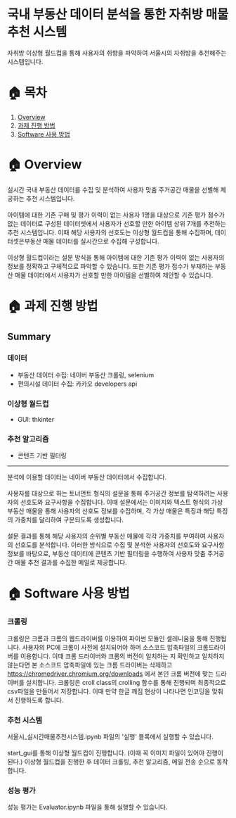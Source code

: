 # 국내 부동산 데이터 분석을 통한 자취방 매물 추천 시스템
자취방 이상형 월드컵을 통해 사용자의 취향을 파악하여 서울시의 자취방을 추천해주는 시스템입니다.

# 🏠 목차
1. [Overview](#-overview)
2. [과제 진행 방법](#-과제-진행-방법)
3. [Software 사용 방법](#-software-사용-방법)

# 🏠 Overview
실시간 국내 부동산 데이터를 수집 및 분석하여 사용자 맞춤 주거공간 매물을 선별해 제공하는 추천 시스템입니다. 
<br><br>
아이템에 대한 기존 구매 및 평가 이력이 없는 사용자 1명을 대상으로 기존 평가 점수가 없는 데이터로 구성된 데이터셋에서 사용자가 선호할 만한 아이템 상위 7개를 추천하는 추천 시스템입니다. 이때 해당 사용자의 선호도는 이상형 월드컵을 통해 수집하며, 데이터셋은부동산 매물 데이터를 실시간으로 수집해 구성합니다.
<br><br>
이상형 월드컵이라는 설문 방식을 통해 아이템에 대한 기존 평가 이력이 없는 사용자의 정보를 정확하고 구체적으로 파악할 수 있습니다. 또한 기존 평가 점수가 부재하는 부동산 매물 데이터에서 사용자가 선호할 만한 아이템을 선별하여 제안할 수 있습니다. 

# 🏠 과제 진행 방법
## Summary
### 데이터 
- 부동산 데이터 수집: 네이버 부동산 크롤링, selenium
- 편의시설 데이터 수집: 카카오 developers api
### 이상형 월드컵 
- GUI: thkinter
### 추천 알고리즘
- 콘텐츠 기반 필터링

<hr>
분석에 이용할 데이터는 네이버 부동산 데이터에서 수집합니다. 
<br><br>
사용자를 대상으로 하는 토너먼트 형식의 설문을 통해 주거공간 정보를 탐색하려는 사용자의 선호도와 요구사항을 수집합니다. 이때 설문에서는 이미지와 텍스트 형식의 가상 부동산 매물을 통해 사용자의 선호도 정보를 수집하며, 각 가상 매물은 특징과 해당 특징의 가중치를 달리하여 구분되도록 생성합니다. 
<br><br>
설문 결과를 통해 해당 사용자의 순위별 부동산 매물에 각각 가중치를 부여하여 사용자의 선호도를 분석합니다. 이러한 방식으로 수집 및 분석한 사용자의 선호도와 요구사항 정보를 바탕으로, 부동산 데이터에 콘텐츠 기반 필터링을 수행하여 사용자 맞춤 주거공간 매물 추천 결과를 수집한 메일로 제공합니다.


# 🏠 Software 사용 방법 
### 크롤링
크롤링은 크롬과 크롬의 웹드라이버를 이용하여 파이썬 모듈인 셀레니움을 통해 진행됩니다. 사용자의 PC에 크롬이 사전에 설치되어야 하며 소스코드 압축파일의 크롬드라이버를 이용합니다. 이때 크롬 드라이버와 크롬의 버전이 일치하는 지 확인하고 일치하지 않는다면 본 소스코드 압축파일에 있는 크롬 드라이버는 삭제하고 https://chromedriver.chromium.org/downloads 에서 본인 크롬 버전에 맞는 드라이버를 설치합니다. 크롤링은 croll class의 crolling 함수를 통해 진행되며 최종적으로 csv파일을 만들어서 저장합니다. 이때 만약 한글 깨짐 현상이 나타나면 인코딩을 맞춰서 진행하도록 합니다.
### 추천 시스템
서울시_실시간매물추천시스템.ipynb 파일의 '실행' 블록에서 실행할 수 있습니다.
<br><br>
start_gui를 통해 이상형 월드컵이 진행합니다. (이때 꼭 이미지 파일이 있어야 진행이 된다.) 이상형 월드컵을 진행한 후 데이터 크롤링, 추천 알고리즘, 메일 전송 순으로 동작합니다. 
### 성능 평가
성능 평가는 Evaluator.ipynb 파일을 통해 실행할 수 있습니다. 
